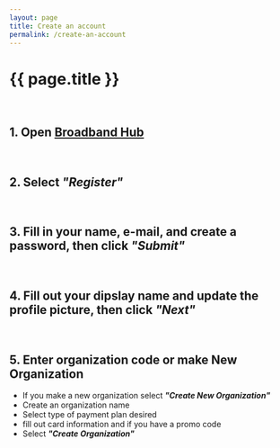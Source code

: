 ```yaml
---
layout: page
title: Create an account
permalink: /create-an-account
---
```


# {{ page.title }}
<br>

## 1. Open [Broadband Hub](https://app.broadbandhub.us/login)
<br>

## 2. Select *"Register"*
<br>

## 3. Fill in your name, e-mail, and create a password, then click *"Submit"*
<br>

## 4. Fill out your dipslay name and update the profile picture, then click *"Next"*
<br>

## 5. Enter organization code or make New Organization
+ If you make a new organization select ***"Create New Organization"***
+ Create an organization name
+ Select type of payment plan desired
+ fill out card information and if you have a promo code
+ Select ***"Create Organization"***


